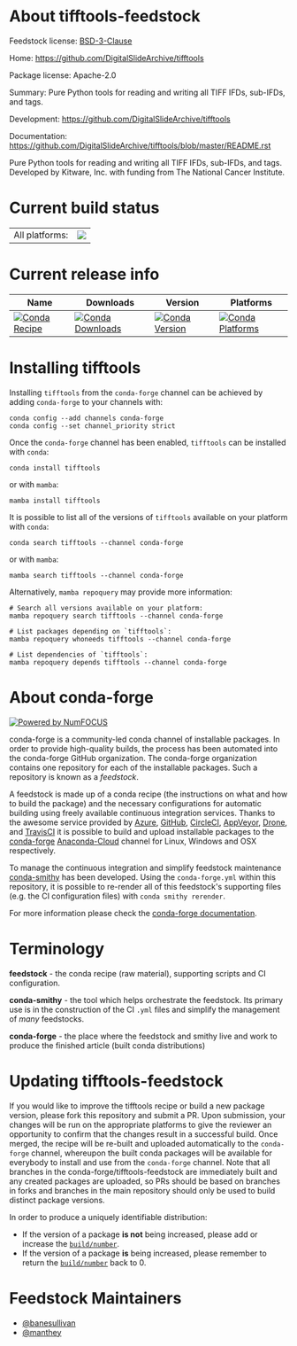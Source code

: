 About tifftools-feedstock
=========================

Feedstock license: [BSD-3-Clause](https://github.com/conda-forge/tifftools-feedstock/blob/main/LICENSE.txt)

Home: https://github.com/DigitalSlideArchive/tifftools

Package license: Apache-2.0

Summary: Pure Python tools for reading and writing all TIFF IFDs, sub-IFDs, and tags.

Development: https://github.com/DigitalSlideArchive/tifftools

Documentation: https://github.com/DigitalSlideArchive/tifftools/blob/master/README.rst

Pure Python tools for reading and writing all TIFF IFDs, sub-IFDs, and tags. Developed by Kitware, Inc. with funding from The National Cancer Institute.


Current build status
====================


<table><tr><td>All platforms:</td>
    <td>
      <a href="https://dev.azure.com/conda-forge/feedstock-builds/_build/latest?definitionId=14752&branchName=main">
        <img src="https://dev.azure.com/conda-forge/feedstock-builds/_apis/build/status/tifftools-feedstock?branchName=main">
      </a>
    </td>
  </tr>
</table>

Current release info
====================

| Name | Downloads | Version | Platforms |
| --- | --- | --- | --- |
| [![Conda Recipe](https://img.shields.io/badge/recipe-tifftools-green.svg)](https://anaconda.org/conda-forge/tifftools) | [![Conda Downloads](https://img.shields.io/conda/dn/conda-forge/tifftools.svg)](https://anaconda.org/conda-forge/tifftools) | [![Conda Version](https://img.shields.io/conda/vn/conda-forge/tifftools.svg)](https://anaconda.org/conda-forge/tifftools) | [![Conda Platforms](https://img.shields.io/conda/pn/conda-forge/tifftools.svg)](https://anaconda.org/conda-forge/tifftools) |

Installing tifftools
====================

Installing `tifftools` from the `conda-forge` channel can be achieved by adding `conda-forge` to your channels with:

```
conda config --add channels conda-forge
conda config --set channel_priority strict
```

Once the `conda-forge` channel has been enabled, `tifftools` can be installed with `conda`:

```
conda install tifftools
```

or with `mamba`:

```
mamba install tifftools
```

It is possible to list all of the versions of `tifftools` available on your platform with `conda`:

```
conda search tifftools --channel conda-forge
```

or with `mamba`:

```
mamba search tifftools --channel conda-forge
```

Alternatively, `mamba repoquery` may provide more information:

```
# Search all versions available on your platform:
mamba repoquery search tifftools --channel conda-forge

# List packages depending on `tifftools`:
mamba repoquery whoneeds tifftools --channel conda-forge

# List dependencies of `tifftools`:
mamba repoquery depends tifftools --channel conda-forge
```


About conda-forge
=================

[![Powered by
NumFOCUS](https://img.shields.io/badge/powered%20by-NumFOCUS-orange.svg?style=flat&colorA=E1523D&colorB=007D8A)](https://numfocus.org)

conda-forge is a community-led conda channel of installable packages.
In order to provide high-quality builds, the process has been automated into the
conda-forge GitHub organization. The conda-forge organization contains one repository
for each of the installable packages. Such a repository is known as a *feedstock*.

A feedstock is made up of a conda recipe (the instructions on what and how to build
the package) and the necessary configurations for automatic building using freely
available continuous integration services. Thanks to the awesome service provided by
[Azure](https://azure.microsoft.com/en-us/services/devops/), [GitHub](https://github.com/),
[CircleCI](https://circleci.com/), [AppVeyor](https://www.appveyor.com/),
[Drone](https://cloud.drone.io/welcome), and [TravisCI](https://travis-ci.com/)
it is possible to build and upload installable packages to the
[conda-forge](https://anaconda.org/conda-forge) [Anaconda-Cloud](https://anaconda.org/)
channel for Linux, Windows and OSX respectively.

To manage the continuous integration and simplify feedstock maintenance
[conda-smithy](https://github.com/conda-forge/conda-smithy) has been developed.
Using the ``conda-forge.yml`` within this repository, it is possible to re-render all of
this feedstock's supporting files (e.g. the CI configuration files) with ``conda smithy rerender``.

For more information please check the [conda-forge documentation](https://conda-forge.org/docs/).

Terminology
===========

**feedstock** - the conda recipe (raw material), supporting scripts and CI configuration.

**conda-smithy** - the tool which helps orchestrate the feedstock.
                   Its primary use is in the construction of the CI ``.yml`` files
                   and simplify the management of *many* feedstocks.

**conda-forge** - the place where the feedstock and smithy live and work to
                  produce the finished article (built conda distributions)


Updating tifftools-feedstock
============================

If you would like to improve the tifftools recipe or build a new
package version, please fork this repository and submit a PR. Upon submission,
your changes will be run on the appropriate platforms to give the reviewer an
opportunity to confirm that the changes result in a successful build. Once
merged, the recipe will be re-built and uploaded automatically to the
`conda-forge` channel, whereupon the built conda packages will be available for
everybody to install and use from the `conda-forge` channel.
Note that all branches in the conda-forge/tifftools-feedstock are
immediately built and any created packages are uploaded, so PRs should be based
on branches in forks and branches in the main repository should only be used to
build distinct package versions.

In order to produce a uniquely identifiable distribution:
 * If the version of a package **is not** being increased, please add or increase
   the [``build/number``](https://docs.conda.io/projects/conda-build/en/latest/resources/define-metadata.html#build-number-and-string).
 * If the version of a package **is** being increased, please remember to return
   the [``build/number``](https://docs.conda.io/projects/conda-build/en/latest/resources/define-metadata.html#build-number-and-string)
   back to 0.

Feedstock Maintainers
=====================

* [@banesullivan](https://github.com/banesullivan/)
* [@manthey](https://github.com/manthey/)

